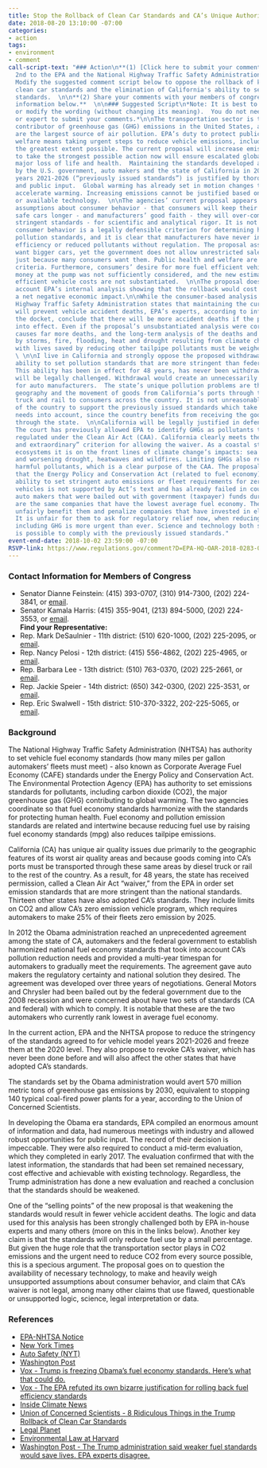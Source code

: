 ```yaml
---
title: Stop the Rollback of Clean Car Standards and CA’s Unique Authority
date: 2018-08-20 13:10:00 -07:00
categories:
- action
tags:
- environment
- comment
call-script-text: "### Action\n**(1) [Click here to submit your comment by October
  2nd to the EPA and the National Highway Traffic Safety Administration](https://www.regulations.gov/comment?D=EPA-HQ-OAR-2018-0283-0756).**
  Modify the suggested comment script below to oppose the rollback of key federal
  clean car standards and the elimination of California's ability to set more stringent
  standards.  \n\n**(2) Share your comments with your members of congress using contact
  information below.**  \n\n### Suggested Script\n*Note: It is best to personalize
  or modify the wording (without changing its meaning).  You do not need to be a scientist
  or expert to submit your comments.*\n\nThe transportation sector is the largest
  contributor of greenhouse gas (GHG) emissions in the United States, and vehicles
  are the largest source of air pollution. EPA’s duty to protect public health and
  welfare means taking urgent steps to reduce vehicle emissions, including GHGs, to
  the greatest extent possible. The current proposal will increase emissions. Failing
  to take the strongest possible action now will ensure escalated global warming and
  major loss of life and health.  Maintaining the standards developed and agreed to
  by the U.S. government, auto makers and the state of California in 2012 for model
  years 2021-2026 (“previously issued standards”) is justified by thorough analysis
  and public input.  Global warming has already set in motion changes that will further
  accelerate warming. Increasing emissions cannot be justified based on science, cost
  or available technology.  \n\nThe agencies’ current proposal appears to substitute
  assumptions about consumer behavior - that consumers will keep their older, less
  safe cars longer - and manufacturers’ good faith - they will over-comply with less
  stringent standards - for scientific and analytical rigor. It is not clear that
  consumer behavior is a legally defensible criterion for determining health-based
  pollution standards, and it is clear that manufacturers have never increased fuel
  efficiency or reduced pollutants without regulation. The proposal asserts that consumers
  want bigger cars, yet the government does not allow unrestricted sales of opioids
  just because many consumers want them. Public health and welfare are the most important
  criteria. Furthermore, consumers’ desire for more fuel efficient vehicles that save
  money at the pump was not sufficiently considered, and the new estimates of fuel
  efficient vehicle costs are not substantiated.  \n\nThe proposal does not take into
  account EPA’s internal analysis showing that the rollback would cost jobs and have
  a net negative economic impact.\n\nWhile the consumer-based analysis of the National
  Highway Traffic Safety Administration states that maintaining the current standards
  will prevent vehicle accident deaths, EPA’s experts, according to information in
  the docket, conclude that there will be more accident deaths if the proposal goes
  into effect. Even if the proposal’s unsubstantiated analysis were correct, air pollution
  causes far more deaths, and the long-term analysis of the deaths and illness caused
  by storms, fire, flooding, heat and drought resulting from climate change, along
  with lives saved by reducing other tailpipe pollutants must be weighed more thoroughly.
  \ \n\nI live in California and strongly oppose the proposed withdrawal of California’s
  ability to set pollution standards that are more stringent than federal standards.
  This ability has been in effect for 48 years, has never been withdrawn before, and
  will be legally challenged. Withdrawal would create an unnecessarily uncertain future
  for auto manufacturers.  The state’s unique pollution problems are the result of
  geography and the movement of goods from California’s ports through the state by
  truck and rail to consumers across the country. It is not unreasonable for the rest
  of the country to support the previously issued standards which take California’s
  needs into account, since the country benefits from receiving the goods transported
  through the state.  \n\nCalifornia will be legally justified in defending its waiver.
  The court has previously allowed EPA to identify GHGs as pollutants that may be
  regulated under the Clean Air Act (CAA). California clearly meets the “compelling
  and extraordinary” criterion for allowing the waiver. As a coastal state with desert
  ecosystems it is on the front lines of climate change’s impacts: sea level rise
  and worsening drought, heatwaves and wildfires. Limiting GHGs also reduces other
  harmful pollutants, which is a clear purpose of the CAA. The proposal’s assertion
  that the Energy Policy and Conservation Act (related to fuel economy) preempts California’s
  ability to set stringent auto emissions or fleet requirements for zero emission
  vehicles is not supported by Act’s text and has already failed in court.  \n\nThe
  auto makers that were bailed out with government (taxpayer) funds during the recession
  are the same companies that have the lowest average fuel economy. The proposal would
  unfairly benefit them and penalize companies that have invested in electric vehicles.
  It is unfair for them to ask for regulatory relief now, when reducing pollutants
  including GHG is more urgent than ever. Science and technology both show that it
  is possible to comply with the previously issued standards."
event-end-date: 2018-10-02 23:59:00 -07:00
RSVP-link: https://www.regulations.gov/comment?D=EPA-HQ-OAR-2018-0283-0756
---
```


### Contact Information for Members of Congress
  * Senator Dianne Feinstein: (415) 393-0707, (310) 914-7300, (202) 224-3841, or [email](https://www.feinstein.senate.gov/public/index.cfm/e-mail-me).  
  * Senator Kamala Harris: (415) 355-9041, (213) 894-5000, (202) 224-3553, or [email](https://www.harris.senate.gov/contact/email).  
**Find your Representative:**
  * Rep. Mark DeSaulnier - 11th district:  (510) 620-1000, (202) 225-2095, or [email](https://desaulnier.house.gov/contact/email).  
  * Rep. Nancy Pelosi - 12th district:  (415) 556-4862, (202) 225-4965, or [email](https://pelosi.house.gov/contact-me/email-me).  
  * Rep. Barbara Lee - 13th district:  (510) 763-0370, (202) 225-2661, or [email](https://lee.house.gov/contact/email-me).  
  * Rep. Jackie Speier - 14th district: (650) 342-0300, (202) 225-3531, or [email](https://speier.house.gov/contact/email).  
  * Rep. Eric Swalwell - 15th district: 510-370-3322, 202-225-5065, or [email](https://swalwell.house.gov/contact).  

### Background
The National Highway Traffic Safety Administration (NHTSA) has authority to set vehicle fuel economy standards (how many miles per gallon automakers’ fleets must meet) - also known as Corporate Average Fuel Economy (CAFE) standards under the Energy Policy and Conservation Act. The Environmental Protection Agency (EPA) has authority to set emissions standards for pollutants, including carbon dioxide (CO2), the major greenhouse gas (GHG) contributing to global warming. The two agencies coordinate so that fuel economy standards harmonize with the standards for protecting human health. Fuel economy and pollution emission standards are related and intertwine because reducing fuel use by raising fuel economy standards (mpg) also reduces tailpipe emissions.  

California (CA) has unique air quality issues due primarily to the geographic features of its worst air quality areas and because goods coming into CA’s ports must be transported through these same areas by diesel truck or rail to the rest of the country.  As a result, for 48 years, the state has received permission, called a Clean Air Act “waiver,” from the EPA in order set emission standards that are more stringent than the national standards.  Thirteen other states have also adopted CA’s standards.  They include limits on CO2 and allow CA’s zero emission vehicle program, which requires automakers to make 25% of their fleets zero emission by 2025.  

In 2012 the Obama administration reached an unprecedented agreement among the state of CA, automakers and the federal government to establish harmonized national fuel economy standards that took into account CA’s pollution reduction needs and provided a multi-year timespan for automakers to gradually meet the requirements. The agreement gave auto makers the regulatory certainty and national solution they desired. The agreement was developed over three years of negotiations. General Motors and Chrysler had been bailed out by the federal government due to the 2008 recession and were concerned about have two sets of standards (CA and federal) with which to comply. It is notable that these are the two automakers who currently rank lowest in average fuel economy.  

In the current action, EPA and the NHTSA propose to reduce the stringency of the standards agreed to for vehicle model years 2021-2026 and freeze them at the 2020 level. They also propose to revoke CA’s waiver, which has never been done before and will also affect the other states that have adopted CA’s standards.  

The standards set by the Obama administration would avert 570 million metric tons of greenhouse gas emissions by 2030, equivalent to stopping 140 typical coal-fired power plants for a year, according to the  Union of Concerned Scientists.  

In developing the Obama era standards, EPA compiled an enormous amount of information and data, had numerous meetings with industry and allowed robust opportunities for public input. The record of their decision is impeccable. They were also required to conduct a mid-term evaluation, which they completed in early 2017. The evaluation confirmed that with the latest information, the standards that had been set remained necessary, cost effective and achievable with existing technology. Regardless, the Trump administration has done a new evaluation and reached a conclusion that the standards should be weakened.  

One of the “selling points” of the new proposal is that weakening the standards would result in fewer vehicle accident deaths. The logic and data used for this analysis has been strongly challenged both by EPA in-house experts and many others (more on this in the links below). Another key claim is that the standards will only reduce fuel use by a small percentage.  But given the huge role that the transportation sector plays in CO2 emissions and the urgent need to reduce CO2 from every source possible, this is a specious argument. The proposal goes on to question the availability of necessary technology, to make and heavily weigh unsupported assumptions about consumer behavior, and claim that CA’s waiver is not legal, among many other claims that use flawed, questionable or unsupported logic, science, legal interpretation or data.  


### References
* [EPA-NHTSA Notice](https://www.epa.gov/sites/production/files/2018-08/documents/safe-my-2021-2026-cafe-ld-ghg-nhtsa-epa-nprm-2018-08-02.pdf)  
* [New York Times](https://www.nytimes.com/2018/08/02/climate/trump-auto-emissions-california.html?hp&action=click&pgtype=Homepage&clickSource=story-heading&module=first-column-region&region=top-news&WT.nav=top-news)  
* [Auto Safety (NYT)](https://www.nytimes.com/2018/08/02/climate/trump-fuel-economy.html?hp&action=click&pgtype=Homepage&clickSource=story-heading&module=first-column-region&region=top-news&WT.nav=top-news)  
* [Washington Post](https://www.washingtonpost.com/national/health-science/2018/08/01/90c818ac-9125-11e8-8322-b5482bf5e0f5_story.html?utm_term=.7b5ebe79c7f4)  
* [Vox - Trump is freezing Obama’s fuel economy standards. Here’s what that could do.](https://www.vox.com/energy-and-environment/2018/5/3/17314000/trump-epa-cars-trucks-fuel-economy-cafe-standards)  
* [Vox - The EPA refuted its own bizarre justification for rolling back fuel efficiency standards](https://www.vox.com/2018/4/2/17181476/epa-fuel-economy-standards-tesla)
* [Inside Climate News](https://insideclimatenews.org/news/02042018/climate-change-car-fuel-efficiency-cafe-standards-epa-pruitt-auto-pollution-gas-mileage-california-global-warming)  
* [Union of Concerned Scientists - 8 Ridiculous Things in the Trump Rollback of Clean Car Standards](https://blog.ucsusa.org/dave-cooke/8-ridiculous-things-in-the-trump-rollback-of-clean-car-standards-and-1-thing-they-get-right)  
* [Legal Planet](http://legal-planet.org/2018/07/23/wheeler-epa-looking-to-freeze-auto-standards-revoke-california-waiver/)  
* [Environmental Law at Harvard](http://environment.law.harvard.edu/2018/06/california-cafe-standards-energy-policy-conservation-act/)  
* [Washington Post - The Trump administration said weaker fuel standards would save lives. EPA experts disagree.](https://www.washingtonpost.com/energy-environment/2018/08/15/trump-administration-said-weaker-fuel-standards-would-save-lives-epa-experts-disagree/)  
